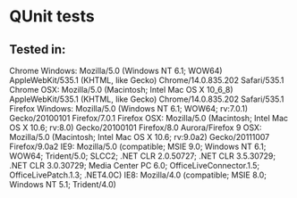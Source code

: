 ﻿QUnit tests
===========

Tested in:
----------
Chrome Windows: Mozilla/5.0 (Windows NT 6.1; WOW64) AppleWebKit/535.1 (KHTML, like Gecko) Chrome/14.0.835.202 Safari/535.1
Chrome OSX: Mozilla/5.0 (Macintosh; Intel Mac OS X 10_6_8) AppleWebKit/535.1 (KHTML, like Gecko) Chrome/14.0.835.202 Safari/535.1
Firefox Windows: Mozilla/5.0 (Windows NT 6.1; WOW64; rv:7.0.1) Gecko/20100101 Firefox/7.0.1
Firefox OSX: Mozilla/5.0 (Macintosh; Intel Mac OS X 10.6; rv:8.0) Gecko/20100101 Firefox/8.0
Aurora/Firefox 9 OSX: Mozilla/5.0 (Macintosh; Intel Mac OS X 10.6; rv:9.0a2) Gecko/20111007 Firefox/9.0a2
IE9: Mozilla/5.0 (compatible; MSIE 9.0; Windows NT 6.1; WOW64; Trident/5.0; SLCC2; .NET CLR 2.0.50727; .NET CLR 3.5.30729; .NET CLR 3.0.30729; Media Center PC 6.0; OfficeLiveConnector.1.5; OfficeLivePatch.1.3; .NET4.0C)
IE8: Mozilla/4.0 (compatible; MSIE 8.0; Windows NT 5.1; Trident/4.0)